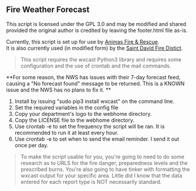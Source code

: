 ## Fire Weather Forecast

This script is licensed under the GPL 3.0 and may be modified and shared provided the original author is credited by leaving the footer.html file
as-is.

Currently, this script is set up for use by [Animas Fire & Rescue](https://www.animasfire.com).  
It is also currently used (in modified form) by the [Saint David Fire Distict](http://www.stdavidfire.com).

>This script requires the wxcast Python3 library and requires some configuration and the use of crontab and the mail commands.

**For some reason, the NWS has issues with their 7-day forecast feed, causing a "No forecast found" message
to be returned.  This is a KNOWN issue and the NWS has no plans to fix it. **

1. Install by issuing "sudo pip3 install wxcast" on the command line.
2. Set the required variables in the config file
3. Copy your department's logo to the webhome directory.
4. Copy the LICENSE file to the webhome directory.
5. Use crontab -e to set the frequency the script will be ran.
   It is recommended to run it at least every hour.
6. Use crontab -e to set when to send the email reminder.
   I send it out once per day.

>To make the script usable for you, you're going to need to do some research as to URLS for the fire danger, preparedness levels and
the prescribed burns.  You're also going to have tinker with formatting the wxcast output for your specific area.  Little did I know
that the data entered for each report type is NOT necessarily standard.
